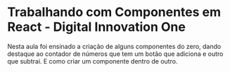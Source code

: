 # Trabalhando com Componentes em React - Digital Innovation One

Nesta aula foi ensinado a criação de alguns componentes do zero, dando destaque ao contador de números que tem um botão que adiciona e outro que subtrai. E como criar um componente dentro de outro.
